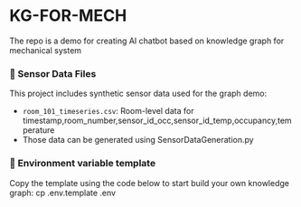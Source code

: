 # KG-FOR-MECH
The repo is a demo for creating AI chatbot based on knowledge graph for mechanical system

### 📂 Sensor Data Files

This project includes synthetic sensor data used for the graph demo:

- `room_101_timeseries.csv`: Room-level data for timestamp,room_number,sensor_id_occ,sensor_id_temp,occupancy,temperature
- Those data can be generated using SensorDataGeneration.py

### 📂 Environment variable template 
Copy the template using the code below to start build your own knowledge graph:
cp .env.template .env
